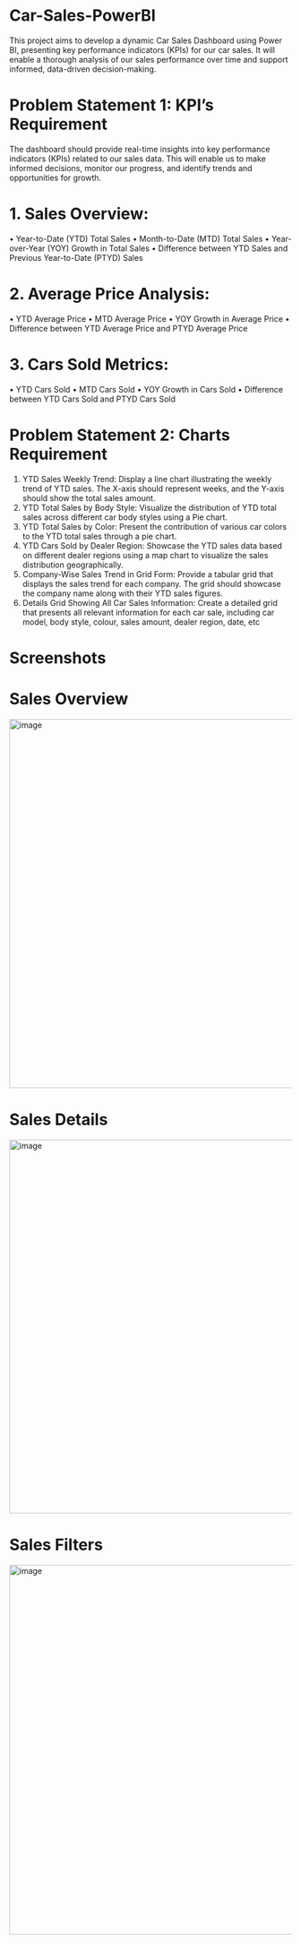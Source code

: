 # Car-Sales-PowerBI
This project aims to develop a dynamic Car Sales Dashboard using Power BI, presenting key performance indicators (KPIs) for our car sales. It will enable a thorough analysis of our sales performance over time and support informed, data-driven decision-making.

# Problem Statement 1: KPI’s Requirement
The dashboard should provide real-time insights into key performance indicators (KPIs) related to our sales data. This will enable us to make informed decisions, monitor our progress, and identify trends and opportunities for growth.
# 1.	Sales Overview:
•	Year-to-Date (YTD) Total Sales
•	Month-to-Date (MTD) Total Sales
•	Year-over-Year (YOY) Growth in Total Sales
•	Difference between YTD Sales and Previous Year-to-Date (PTYD) Sales
# 2.	Average Price Analysis:
•	YTD Average Price
•	MTD Average Price
•	YOY Growth in Average Price
•	Difference between YTD Average Price and PTYD Average Price
# 3.	Cars Sold Metrics:
•	YTD Cars Sold
•	MTD Cars Sold
•	YOY Growth in Cars Sold
•	Difference between YTD Cars Sold and PTYD Cars Sold

# Problem Statement 2: Charts Requirement

1.	YTD Sales Weekly Trend: Display a line chart illustrating the weekly trend of YTD sales. The X-axis should represent weeks, and the Y-axis should show the total sales amount.
2.	YTD Total Sales by Body Style: Visualize the distribution of YTD total sales across different car body styles using a Pie chart.
3.	YTD Total Sales by Color: Present the contribution of various car colors to the YTD total sales through a pie chart.
4.	YTD Cars Sold by Dealer Region: Showcase the YTD sales data based on different dealer regions using a map chart to visualize the sales distribution geographically.
5.	Company-Wise Sales Trend in Grid Form: Provide a tabular grid that displays the sales trend for each company. The grid should showcase the company name along with their YTD sales figures.
6.	Details Grid Showing All Car Sales Information: Create a detailed grid that presents all relevant information for each car sale, including car model, body style, colour, sales amount, dealer region, date, etc

# Screenshots

# Sales Overview
<img width="659" alt="image" src="https://github.com/SantoshTiwari958/Car-Sales-PowerBI/assets/48649095/0db84f63-14e4-4241-856f-6f07efc93920">

# Sales Details
<img width="667" alt="image" src="https://github.com/SantoshTiwari958/Car-Sales-PowerBI/assets/48649095/9a87b749-1338-4c57-8784-c29752f8cd50">

# Sales Filters
<img width="660" alt="image" src="https://github.com/SantoshTiwari958/Car-Sales-PowerBI/assets/48649095/25381185-93cc-4ba5-a36e-446cbc1e11c4">





